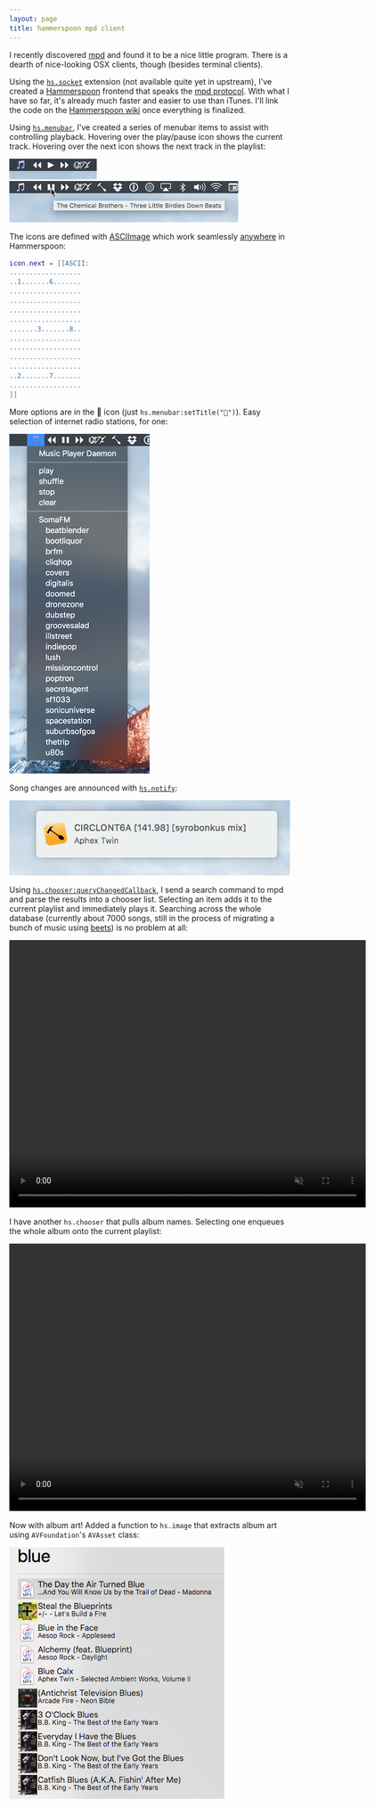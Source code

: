 ```yaml
---
layout: page
title: hammerspoon mpd client
---
```


I recently discovered [mpd](http://www.musicpd.org) and found it to be a nice little program. There is a dearth of nice-looking OSX clients, though (besides terminal clients).

Using the [`hs.socket`](https://github.com/Hammerspoon/hammerspoon/pull/791) extension (not available quite yet in upstream), I've created a [Hammerspoon](http://hammerspoon.org) frontend that speaks the [mpd protocol](http://www.musicpd.org/doc/protocol/index.html). With what I have so far, it's already much faster and easier to use than iTunes. I'll link the code on the [Hammerspoon wiki](https://github.com/Hammerspoon/hammerspoon/wiki/Sample-Configurations) once everything is finalized.

Using [`hs.menubar`](http://www.hammerspoon.org/docs/hs.menubar.html), I've created a series of menubar items to assist with controlling playback. Hovering over the play/pause icon shows the current track. Hovering over the next icon shows the next track in the playlist:  

![](media/paused.png)
![](media/tooltip.png)

The icons are defined with [ASCIImage](https://github.com/cparnot/ASCIImage) which work seamlessly [anywhere](http://www.hammerspoon.org/docs/hs.image.html#imageFromASCII) in Hammerspoon:  

```lua
icon.next = [[ASCII:  
..................  
..1.......6.......  
..................  
..................  
..................  
..................  
.......3.......8..  
..................  
..................  
..................  
..................  
..2.......7.......  
..................  
]]
```

More options are in the 🎵 icon (just `hs.menubar:setTitle("🎵")`). Easy selection of internet radio stations, for one:  

![](media/dropdown.png)

Song changes are announced with [`hs.notify`](http://www.hammerspoon.org/docs/hs.notify.html):  

![](media/notification.png)


Using [`hs.chooser:queryChangedCallback`](http://www.hammerspoon.org/docs/hs.chooser.html#queryChangedCallback), I send a search command to mpd and parse the results into a chooser list. Selecting an item adds it to the current playlist and immediately plays it.
Searching across the whole database (currently about 7000 songs, still in the process of migrating a bunch of music using [beets](http://beets.io)) is no problem at all:  

<p><video width="640" height="480" autoplay loop muted>
<source src="media/search.mp4" type="video/mp4">
</video></p>

I have another `hs.chooser` that pulls album names. Selecting one enqueues the whole album onto the current playlist:  

<p><video width="640" height="480" autoplay loop muted>
<source src="media/album.mp4" type="video/mp4">
</video></p>

Now with album art! Added a function to `hs.image` that extracts album art using `AVFoundation`'s `AVAsset` class:  

![](media/albumart.png)
